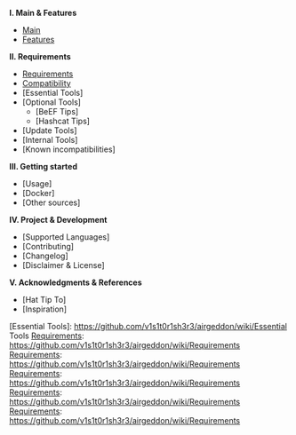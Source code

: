 **I. Main & Features**
 - [Main]
 - [Features]

**II. Requirements**
- [Requirements]
- [Compatibility]
- [Essential Tools]
- [Optional Tools]
  - [BeEF Tips]
  - [Hashcat Tips]
- [Update Tools]
- [Internal Tools]
- [Known incompatibilities]

**III. Getting started**
- [Usage]
- [Docker]
- [Other sources]

**IV. Project & Development**
- [Supported Languages]
- [Contributing]
- [Changelog]
- [Disclaimer & License]

**V. Acknowledgments & References**
- [Hat Tip To]
- [Inspiration]

[Main]: https://github.com/v1s1t0r1sh3r3/airgeddon/wiki
[Features]: https://github.com/v1s1t0r1sh3r3/airgeddon/wiki/Features
[Requirements]: https://github.com/v1s1t0r1sh3r3/airgeddon/wiki/Requirements
[Compatibility]: https://github.com/v1s1t0r1sh3r3/airgeddon/wiki/Compatibility
[Essential Tools]: https://github.com/v1s1t0r1sh3r3/airgeddon/wiki/Essential Tools
[Requirements]: https://github.com/v1s1t0r1sh3r3/airgeddon/wiki/Requirements
[Requirements]: https://github.com/v1s1t0r1sh3r3/airgeddon/wiki/Requirements
[Requirements]: https://github.com/v1s1t0r1sh3r3/airgeddon/wiki/Requirements
[Requirements]: https://github.com/v1s1t0r1sh3r3/airgeddon/wiki/Requirements
[Requirements]: https://github.com/v1s1t0r1sh3r3/airgeddon/wiki/Requirements

